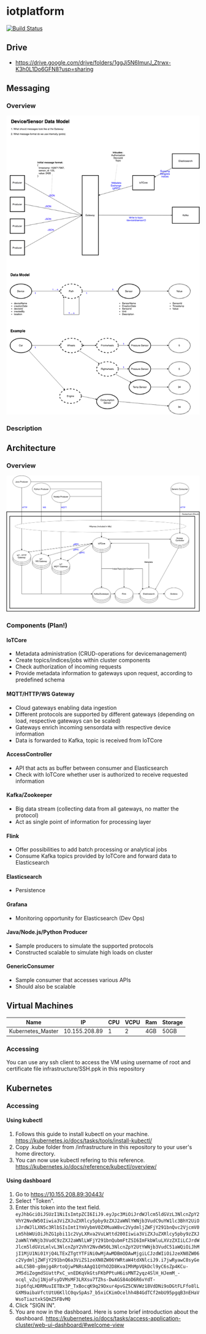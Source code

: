 # iotplatform
[![Build Status](https://travis-ci.com/heldic/iotplatform.svg?token=UgRpWYHRU3yqYszd3B6x&branch=master)](https://travis-ci.com/heldic/iotplatform)

## Drive
- https://drive.google.com/drive/folders/1ggJi5N6ImurJ_Ztrwx-K3h0L1Do6GFN8?usp=sharing

## Messaging
### Overview
<img src="./doc/deviceModel.png" />

### Description
<tbd>

## Architecture
### Overview
<img src="./doc/iotplatform.png" />

### Components (Plan!)
#### IoTCore
- Metadata administration (CRUD-operations for devicemanagement)
- Create topics/indices/jobs within cluster components
- Check authorization of incoming requests
- Provide metadata information to gateways upon request, according to predefined schema

#### MQTT/HTTP/WS Gateway
- Cloud gateways enabling data ingestion
- Different protocols are supported by different gateways (depending on load, respective gateways can be scaled)
- Gateways enrich incoming sensordata with respective device information
- Data is forwarded to Kafka, topic is received from IoTCore

#### AccessController
- API that acts as buffer between consumer and Elasticsearch
- Check with IoTCore whether user is authorized to receive requested information

#### Kafka/Zookeeper
- Big data stream (collecting data from all gateways, no matter the protocol)
- Act as single point of information for processing layer

#### Flink
- Offer possibilities to add batch processing or analytical jobs
- Consume Kafka topics provided by IoTCore and forward data to Elasticsearch

#### Elasticsearch
- Persistence

#### Grafana
- Monitoring opportunity for Elasticsearch (Dev Ops)

#### Java/Node.js/Python Producer
- Sample producers to simulate the supported protocols
- Constructed scalable to simulate high loads on cluster

#### GenericConsumer
- Sample consumer that accesses various APIs
- Should also be scalable 

## Virtual Machines
| Name              | IP            | CPU | VCPU | Ram | Storage |
| ----------------- | ------------- | --- | ---- | --- | ------- |
| Kubernetes_Master | 10.155.208.89 | 1   | 2    | 4GB | 50GB    |
### Accessing
You can use any ssh client to access the VM using username of root and certificate file infrastructure/SSH.ppk in this repository

## Kubernetes
### Accessing
#### Using kubectl
1. Follows this guide to install kubectl on your machine. https://kubernetes.io/docs/tasks/tools/install-kubectl/
2. Copy .kube folder from /infrastructure in this repository to your user's home directory.
3. You can now use kubectl refering to this reference. https://kubernetes.io/docs/reference/kubectl/overview/
#### Using dashboard
1. Go to https://10.155.208.89:30443/
2. Select "Token".
3. Enter this token into the text field. `eyJhbGciOiJSUzI1NiIsImtpZCI6IiJ9.eyJpc3MiOiJrdWJlcm5ldGVzL3NlcnZpY2VhY2NvdW50Iiwia3ViZXJuZXRlcy5pby9zZXJ2aWNlYWNjb3VudC9uYW1lc3BhY2UiOiJrdWJlLXN5c3RlbSIsImt1YmVybmV0ZXMuaW8vc2VydmljZWFjY291bnQvc2VjcmV0Lm5hbWUiOiJhZG1pbi11c2VyLXRva2VuLWttd200Iiwia3ViZXJuZXRlcy5pby9zZXJ2aWNlYWNjb3VudC9zZXJ2aWNlLWFjY291bnQubmFtZSI6ImFkbWluLXVzZXIiLCJrdWJlcm5ldGVzLmlvL3NlcnZpY2VhY2NvdW50L3NlcnZpY2UtYWNjb3VudC51aWQiOiJhMjI1MjU1Ni01YjQ4LTExZTgtYTFiNi0wMjAwMDBmODAwMjgiLCJzdWIiOiJzeXN0ZW06c2VydmljZWFjY291bnQ6a3ViZS1zeXN0ZW06YWRtaW4tdXNlciJ9.i7jwRyawC8syGea4LC5B0-g8mjg4RrtoQjwPNRsAAgQ1QYhO2D8KvaIMhMpVQkDcl9yC6sZp4KCu-JM5diZogmdSUattPxC_vnEDKqVkGtsFKbPPtuH6isMNT2yqz4SlH_HJemM_-ocql_vZuj1NjoFsyDVMsMF3LRXsu7TZhs-DwAGS84oD6R6vYdT-3ip6fqLHDRMuuIETBx3P_TxBocqK9q29Dxur4pvGZ5CNVWz18VdDNi9oDGtFLFfo8lLGXM9aibaVfctUtU6KllC0qvSpAs7_b5xiCKimOcelhh4B4GdTCf2mbU95pgqB3nEHaVWsoTiaztxkSQmZ5FBvMQ`
4. Click "SIGN IN".
5. You are now in the dashboard. Here is some brief introduction about the dashboard. https://kubernetes.io/docs/tasks/access-application-cluster/web-ui-dashboard/#welcome-view
